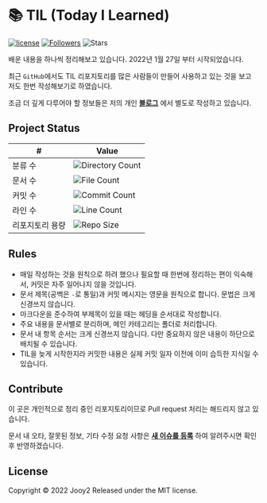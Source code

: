 # 📚 TIL (Today I Learned)
[![license](https://img.shields.io/badge/license-MIT-blue.svg)](https://github.com/jooy2/TIL/blob/master/LICENSE)
[![Followers](https://img.shields.io/github/followers/jooy2?style=social)](https://github.com/jooy2)
![Stars](https://img.shields.io/github/stars/jooy2/TIL?style=social)

배운 내용을 하나씩 정리해보고 있습니다. 2022년 1월 27일 부터 시작되었습니다.

최근 `GitHub`에서도 TIL 리포지토리를 많은 사람들이 만들어 사용하고 있는 것을 보고 저도 한번 작성해보기로 하였습니다.

조금 더 깊게 다루어야 할 정보들은 저의 개인 **[블로그](https://jootc.com)** 에서 별도로 작성하고 있습니다.

## Project Status

| #        | Value                                                                                            |
|----------|--------------------------------------------------------------------------------------------------|
| 분류 수     | ![Directory Count](https://img.shields.io/github/directory-file-count/jooy2/TIL?type=dir&label=) |
| 문서 수     | ![File Count](https://img.shields.io/github/directory-file-count/jooy2/TIL?extension=md&label=)  |
| 커밋 수     | ![Commit Count](https://img.shields.io/github/commit-activity/y/jooy2/TIL?label=)                |
| 라인 수     | ![Line Count](https://img.shields.io/tokei/lines/github/jooy2/TIL?label=)                        |
| 리포지토리 용량 | ![Repo Size](https://img.shields.io/github/repo-size/jooy2/TIL?label=)                           |

## Rules
- 매일 작성하는 것을 원칙으로 하려 했으나 필요할 때 한번에 정리하는 편이 익숙해서, 커밋은 자주 일어나지 않을 것입니다.
- 문서 제목(공백은 `-`로 통일)과 커밋 메시지는 영문을 원칙으로 합니다. 문법은 크게 신경쓰지 않습니다.
- 마크다운을 준수하여 부제목이 있을 때는 헤딩을 순서대로 작성합니다.
- 주요 내용을 문서별로 분리하며, 메인 카테고리는 폴더로 처리합니다.
- 문서 내 항목 순서는 크게 신경쓰지 않습니다. 다만 중요하지 않은 내용이 하단으로 배치될 수 있습니다.
- TIL을 늦게 시작한지라 커밋한 내용은 실제 커밋 일자 이전에 이미 습득한 지식일 수 있습니다.

## Contribute
이 곳은 개인적으로 정리 중인 리포지토리이므로 Pull request 처리는 해드리지 않고 있습니다.

문서 내 오타, 잘못된 정보, 기타 수정 요청 사항은 **[새 이슈를 등록](https://github.com/jooy2/TIL/issues)** 하여 알려주시면 확인 후 반영하겠습니다.

## License
Copyright © 2022 Jooy2 Released under the MIT license.
